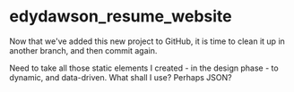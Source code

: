 # edydawson_resume_website

Now that we've added this new project to GitHub, it is time to clean it up in another branch, and then commit again.

Need to take all those static elements I created - in the design phase - to dynamic, and data-driven. What shall I use? Perhaps JSON? 
